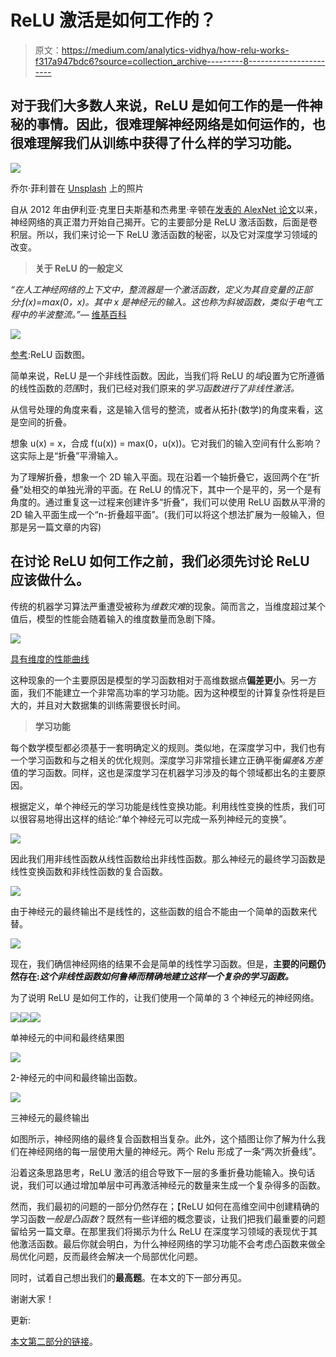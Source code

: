 # ReLU 激活是如何工作的？

> 原文：<https://medium.com/analytics-vidhya/how-relu-works-f317a947bdc6?source=collection_archive---------8----------------------->

## 对于我们大多数人来说，ReLU 是如何工作的是一件神秘的事情。因此，很难理解神经网络是如何运作的，也很难理解我们从训练中获得了什么样的学习功能。

![](img/8ece0c82eff793c7760d86e915376eca.png)

乔尔·菲利普在 [Unsplash](https://unsplash.com/s/photos/dimensions?utm_source=unsplash&utm_medium=referral&utm_content=creditCopyText) 上的照片

自从 2012 年由伊利亚·克里日夫斯基和杰弗里·辛顿在[发表的 AlexNet 论文](https://webcache.googleusercontent.com/search?q=cache:7Ne-wJBSKH8J:https://arxiv.org/pdf/1803.01164+&cd=5&hl=en&ct=clnk&gl=lk)以来，神经网络的真正潜力开始自己揭开。它的主要部分是 ReLU 激活函数，后面是卷积层。所以，我们来讨论一下 ReLU 激活函数的秘密，以及它对深度学习领域的改变。

> **关于 ReLU 的一般定义**

*“在人工神经网络的上下文中，整流器是一个激活函数，定义为其自变量的正部分:f(x)=max(0，x)。其中 x 是神经元的输入。这也称为斜坡函数，类似于电气工程中的半波整流。”—* [维基百科](https://en.wikipedia.org/wiki/Rectifier_(neural_networks))

![](img/0ef5276e3474eeabc9bb3aeaa60f9d7f.png)

[参考](https://images.app.goo.gl/BpGPGc3SRbNsKXNR7):ReLU 函数图。

简单来说，ReLU 是一个非线性函数。因此，当我们将 ReLU 的*域*设置为它所遵循的线性函数的*范围*时，我们已经对我们原来的*学习函数进行了非线性激活。*

从信号处理的角度来看，这是输入信号的整流，或者从拓扑(数学)的角度来看，这是空间的折叠。

想象 u(x) = x，合成 f(u(x)) = max(0，u(x))。它对我们的输入空间有什么影响？这实际上是“折叠”平滑输入。

为了理解折叠，想象一个 2D 输入平面。现在沿着一个轴折叠它，返回两个在“折叠”处相交的单独光滑的平面。在 ReLU 的情况下，其中一个是平的，另一个是有角度的。通过重复这一过程来创建许多“折叠”，我们可以使用 ReLU 函数从平滑的 2D 输入平面生成一个“n-折叠超平面”。(我们可以将这个想法扩展为一般输入，但那是另一篇文章的内容)

## 在讨论 ReLU 如何工作之前，我们必须先讨论 ReLU 应该做什么。

传统的机器学习算法严重遭受被称为*维数灾难*的现象。简而言之，当维度超过某个值后，模型的性能会随着输入的维度数量而急剧下降。

![](img/2109e1a3417b542a6e131bdbdfd2e75d.png)

[具有维度的性能曲线](/@ODSC/confronting-the-curse-of-dimensionality-5bcf2998b30d)

这种现象的一个主要原因是模型的学习函数相对于高维数据点**偏差更小**。另一方面，我们不能建立一个非常高功率的学习功能。因为这种模型的计算复杂性将是巨大的，并且对大数据集的训练需要很长时间。

> **学习功能**

每个数学模型都必须基于一套明确定义的规则。类似地，在深度学习中，我们也有一个学习函数和与之相关的优化规则。深度学习非常擅长建立正确平衡*偏差&方差*值的学习函数。同样，这也是深度学习在机器学习涉及的每个领域都出名的主要原因。

根据定义，单个神经元的学习功能是线性变换功能。利用线性变换的性质，我们可以很容易地得出这样的结论:“单个神经元可以完成一系列神经元的变换”。

![](img/11bb11793a524515e96a430b23709f34.png)

因此我们用非线性函数从线性函数给出非线性函数。那么神经元的最终学习函数是线性变换函数和非线性函数的复合函数。

![](img/6bd162fd51f432fd2a96c91a45a7081c.png)

由于神经元的最终输出不是线性的，这些函数的组合不能由一个简单的函数来代替。

![](img/121b44e0a5e8377cfe0f8443eeb83c30.png)

现在，我们确信神经网络的结果不会是简单的线性学习函数。但是，**主要的问题仍然存在:*这个非线性函数如何鲁棒而精确地建立这样一个复杂的学习函数。***

为了说明 ReLU 是如何工作的，让我们使用一个简单的 3 个神经元的神经网络。

![](img/1ba878812757f9f0568d7ea2c2cb9c83.png)![](img/a8c8c94f6b6d8a64ec25446e6a07b33d.png)![](img/f7398b3e12cd70866e4a0a2e0ef9a1e9.png)

单神经元的中间和最终结果图

![](img/2847b336755a5e3603ac0e1af2ff8bd9.png)

2-神经元的中间和最终输出函数。

![](img/d60a656d64fde3ed2795229e88dd8f5e.png)

三神经元的最终输出

如图所示，神经网络的最终复合函数相当复杂。此外，这个插图让你了解为什么我们在神经网络的每一层使用大量的神经元。两个 Relu 形成了一条“两次折叠线”。

沿着这条思路思考，ReLU 激活的组合导致下一层的多重折叠功能输入。换句话说，我们可以通过增加单层中可再激活神经元的数量来生成一个复杂得多的函数。

然而，我们最初的问题的一部分仍然存在；【ReLU 如何在高维空间中创建精确的学习函数*一般是凸函数*？既然有一些详细的概念要谈，让我们把我们最重要的问题留给另一篇文章。在那里我们将揭示为什么 ReLU 在深度学习领域的表现优于其他激活函数。最后你就会明白，为什么神经网络的学习功能不会考虑凸函数来做全局优化问题，反而最终会解决一个局部优化问题。

同时，试着自己想出我们的**最高题**。在本文的下一部分再见。

谢谢大家！

更新:

[本文第二部分的链接](/analytics-vidhya/how-does-relu-activation-work-part-2-8bb4feeb3b42)。